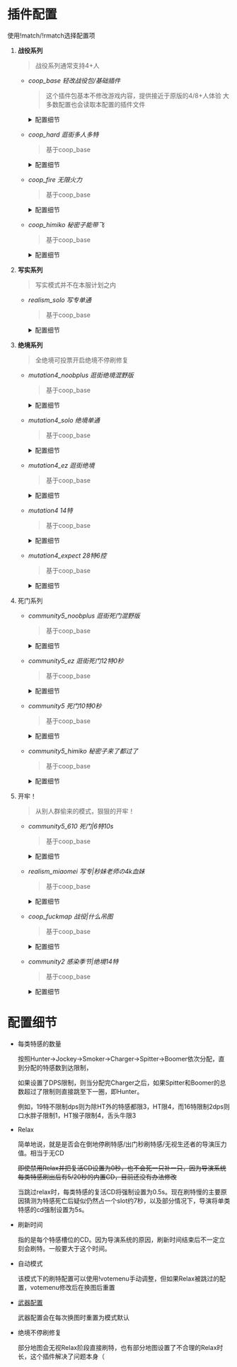 # 插件配置

使用!match/!rmatch选择配置项

1. **战役系列**
   > 战役系列通常支持4+人

   * *coop_base 轻改战役包/基础插件*
      > 这个插件包基本不修改游戏内容，提供接近于原版的4/8+人体验
      > 大多数配置也会读取本配置的插件文件
      <details>
      <summary>配置细节</summary>

      * 默认刷特：基础3只35s，4人以上每多1人+1只/-2s复活CD，允许Relax阶段
      * 移除牛冲锋减伤，HT空爆伤害为150
      * 生还者AI增强
      * 限制~~速砍~~，连跳等操作。
      * 特感数量/复活CD/DPS数量/Relax阶段等都可手动调节
      * 可使用!slots设置位置
      * 战役/药抗bug修复系列插件，详见plugins/fix
      * 开局自带uzi+双枪
      * 武器配置：v1
      * 允许非旁观者使用!panel查看队伍状态
      * 可以使用!drop/!g丢弃道具
      * 可以R键给其他人道具
      </details>


   * *coop_hard 逛街多人多特*
      > 基于coop_base
      <details>
      <summary>配置细节</summary>

      * 默认刷特：基础8只15s，4人以上每多1人+2只，允许Relax阶段
      * Tank的血量倍率调整为1.5/2.8/4.1/5.5
      * 3倍特殊弹药包提供的弹药
      * 投掷物没有预热时间，可以立刻丢出
      * 允许回血：<40每0.7秒回复1，受伤暂停5秒。
      * 过关回满血
      * 拉人时间：3s
      * 投掷物没有预热时间，可以立刻丢出
      * 武器配置：v3
      * 近战对tank的伤害固定为450

      </details> 

   * *coop_fire 无限火力*
      > 基于coop_base
      <details>
      <summary>配置细节</summary>

      * 默认刷特：基础8只0s，4人以上每多1人+2只D，跳过Relax阶段
         > note: 该模式初始6个生还者bot
      * 特感传送条件：5秒不可见
      * TANK现在会击飞倒地的和吃饼的生还
      * Tank的血量倍率调整为1.5/2.8/4.1/5.5
      * 近战对tank的伤害固定为450
      * 无限弹药和投掷物
      * 4倍特殊弹药包提供的弹药
      * 投掷物没有预热时间，可以立刻丢出
      * 自动复活
      * 允许回血：<40每0.7秒回复1，受伤暂停5秒。击杀小ss和特感+3，爆头额外+4（一共+7），上限200
      * 倒地受伤间隔修改为0.1s, 小僵尸倒地单次伤害修改为35
      * 生还倒地可使用主武器，可造成友伤，倒地射速调整为0.1s，可使用药品自救
      * 过关回满血
      * 默认关闭友伤
      * 拉人时间：3s
      * 投掷物没有预热时间，可以立刻丢出
      * 武器配置：v3
      </details>

   * *coop_himiko 秘密子能带飞*
      > 基于coop_base
      <details>
      <summary>配置细节</summary>

      * 默认刷特：基础14只15s，4人以上每多1人+2只/-0s复活CD，允许Relax阶段
      * 特感传送条件：8秒不可见
      * 3倍弹药
      * 生还倒地可使用主武器，可造成友伤，倒地射速调整为0.1s
      * 投掷物没有预热时间，可以立刻丢出
      * 自动复活
      * 允许回血：<40每0.7秒回复1，受伤暂停5秒。击杀小ss和特感+3，爆头额外+4（一共+7），上限200
      * Tank现在会击飞倒地的和吃饼的生还
      * Tank的血量倍率调整为1.2/2.4/3.0/4.0
      * 近战对tank的伤害固定为450
      * 过关回满血
      * 锁定专家难度
      * 投掷物没有预热时间，可以立刻丢出
      * 武器配置：v2
      </details>

2. **写实系列**
   > 写实模式并不在本服计划之内

   * *realism_solo 写专单通*
      > 基于coop_base
      <details>
      <summary>配置细节</summary>

      * 默认刷特：基础3只45s，允许Relax阶段
      * 锁定专家难度
      * 最多1名生还，最大玩家数限制为1
      </details>

3. **绝境系列**
   > 全绝境可投票开启绝境不停刷修复

   * *mutation4_noobplus 逛街绝境混野版*
      > 基于coop_base
      <details>
      <summary>配置细节</summary>

      * 默认刷特：基础8只15s，允许Relax阶段
      * 3倍弹药
      * 投掷物没有预热时间，可以立刻丢出
      * 锁定专家难度
      * 过关回满血
      * 最多4名生还
      * 启用绝境不停刷修复
      </details>

   * *mutation4_solo 绝境单通*
      > 基于coop_base
      <details>
      <summary>配置细节</summary>

      * 默认刷特：基础8只15s，限制0只DPS特感，允许Relax阶段
      * 锁定专家难度
      * 过关回满血
      * 最多1名生还，最大玩家数限制为1
      </details>

   * *mutation4_ez 逛街绝境*
      > 基于coop_base
      <details>
      <summary>配置细节</summary>

      * 默认刷特：基础14只15s，允许Relax阶段
      * 3倍弹药
      * 投掷物没有预热时间，可以立刻丢出
      * 锁定专家难度
      * 过关回满血
      * 最多4名生还
      </details>

   * *mutation4 14特*
      > 基于coop_base
      <details>
      <summary>配置细节</summary>

      * 默认刷特：基础14只15s，允许Relax阶段
      * 牛冲锋带有减伤/HT空爆伤害恢复
      * 3倍弹药
      * 锁定专家难度
      * 过关回满血
      * 最多4名生还
      </details>

   * *mutation4_expect 28特6控*
      > 基于coop_base
      <details>
      <summary>配置细节</summary>

      * 默认刷特：基础28只15s，限制4只DPS特感，允许Relax阶段
      * 牛冲锋带有减伤/HT空爆伤害恢复
      * 4倍弹药
      * 锁定专家难度
      * 过关回满血
      * 最多4名生还，最大玩家数限制为4
      * 仅允许旁观者使用!panel查看队伍状态
      </details>

4. 死门系列
   * *community5_noobplus 逛街死门混野版*
      > 基于coop_base
      <details>
      <summary>配置细节</summary>

      * 默认刷特：基础5只0s，跳过Relax阶段
      * 特感传送条件：8秒不可见
      * 3倍弹药
      * 投掷物没有预热时间，可以立刻丢出
      * 锁定专家难度
      * 允许回血：<40每0.7秒回复1，受伤暂停5秒。击杀小ss和特感+3，爆头额外+4（一共+7），上限200
      * 过关回满血
      * 最多4名生还
      </details>

   * *community5_ez 逛街死门12特0秒*
      > 基于coop_base
      <details>
      <summary>配置细节</summary>

      * 默认刷特：基础12只0s，限制2只DPS特感，跳过Relax阶段
      * 特感传送条件：8秒不可见
      * 3倍弹药
      * 投掷物没有预热时间，可以立刻丢出
      * 锁定专家难度
      * 允许回血：<40每0.7秒回复1，受伤暂停5秒。击杀小ss和特感+3，爆头额外+4（一共+7），上限200
      * 过关回满血
      * 最多4名生还
      </details>

   * *community5 死门10特0秒*
      > 基于coop_base
      <details>
      <summary>配置细节</summary>

      * 默认刷特：基础10只0s，限制2只DPS特感，跳过Relax阶段
      * 特感传送条件：8秒不可见
      * 牛冲锋带有减伤/HT空爆伤害恢复
      * 3倍弹药
      * 锁定专家难度
      * 允许回血：<40每0.7秒回复1，受伤暂停5秒。击杀小ss和特感+3，爆头额外+4（一共+7），上限200
      * 过关回满血
      * 最多4名生还
      * 仅允许旁观者使用!panel查看队伍状态
      </details>

   * *community5_himiko 秘密子来了都过了*
      > 基于coop_base
      <details>
      <summary>配置细节</summary>

      * 默认刷特：基础24只0s，限制3只DPS特感，跳过Relax阶段
      * 特感传送条件：8秒不可见
      * 7倍弹药
      * 投掷物没有预热时间，可以立刻丢出
      * 允许复活
      * 锁定专家难度
      * 允许回血：<40每0.7秒回复1，受伤暂停5秒。击杀小ss和特感+3，爆头额外+4（一共+7），上限200
      * 过关回满血
      * 武器配置：v3
      </details>

5. 开牢！
   > 从别人群偷来的模式，狠狠的开牢！

   * *community5_610 死门|6特10s*
     > 基于coop_base
     <details>
      <summary>配置细节</summary>

      * 默认刷特：基础6只10s，限制4只DPS特感，跳过Relax阶段
      * 特感传送条件：8秒不可见
      * 牛冲锋带有减伤/HT空爆伤害恢复
      * 3倍弹药
      * 锁定专家难度
      * 过关回满血
      * 最多4名生还
      * 仅允许旁观者使用!panel查看队伍状态
      </details>
      
   * *realism_miaomei 写专|秒妹老师の4k血妹*
     > 基于coop_base
     <details>
      <summary>配置细节</summary>

      * 默认刷特：基础3只45s，允许Relax阶段
      * 牛冲锋带有减伤/HT空爆伤害恢复
      * witch的血量为4000
      * 锁定专家难度
      * 最多4名生还
      * 仅允许旁观者使用!panel查看队伍状态
      </details>

   * *coop_fuckmap 战役|什么吊图*
     > 基于coop_base
     <details>
      <summary>配置细节</summary>

     * TANK现在会击飞倒地的和吃饼的生还
     * 牛冲锋带有减伤/HT空爆伤害恢复
     * 投掷物没有预热时间，可以立刻丢出
     * Tank的血量倍率调整为"1.2;1.5;2.0;2.5"
     * 近战对tank的伤害固定为450
     * 自动复活
     * 允许回血：<40每0.7秒回复1，受伤暂停5秒。击杀小ss和特感+3，爆头额外+4（一共+7），上限200
     * 倒地受伤间隔修改为0.1s, 小僵尸倒地单次伤害修改为35
     * 生还倒地可使用主武器，可造成友伤，倒地射速调整为0.1s
     * 2倍特殊弹药包提供的备弹
     * 锁定专家难度
     * 过关回满血
     * 武器配置：v3
      </details>

   * *community2 感染季节|绝境14特*
      > 基于coop_base
     <details>
      <summary>配置细节</summary>

      * 默认刷特：基础14只15s，允许Relax阶段
      * ~~牛冲锋带有减伤/HT空爆伤害恢复~~ 但是没牛没HT
      * 3倍弹药
      * 锁定专家难度
      * 过关回满血
      </details>
# 配置细节

   * 每类特感的数量
  
      按照Hunter->Jockey->Smoker->Charger->Spitter->Boomer依次分配，直到分配的特感数到达限制，

      如果设置了DPS限制，则当分配完Charger之后，如果Spitter和Boomer的总数超过了限制则直接跳至下一圈，即Hunter。

      例如，19特不限制dps则为除HT外的特感都限3，HT限4，而16特限制2dps则口水胖子限制1，HT猴子限制4，舌头牛限3

   * Relax
    
      简单地说，就是是否会在倒地停刷特感/出门秒刷特感/无视生还者的导演压力值。相当于无CD

      ~~即使禁用Relax并把复活CD设置为0秒，也不会死一只补一只，因为导演系统每类特感刷出后有5/20秒的内置CD，目前还没有办法修改~~

      当跳过relax时，每类特感的复活CD将强制设置为0.5s。现在刷特慢的主要原因猜测为特感死亡后疑似仍然占一个slot约7秒，以及部分情况下，导演将单类特感的cd强制设置为5s。

   * 刷新时间
    
      指的是每个特感槽位的CD。因为导演系统的原因，刷新时间结束后不一定立刻会刷特。一般要大于这个时间。

   * 自动模式
      
      该模式下的刷特配置可以使用!votemenu手动调整，但如果Relax被跳过的配置，votemenu修改后在换图后重置

   * [武器配置](weapons.md)
   
      武器配置会在每次换图时重置为模式默认

   * 绝境不停刷修复

      部分地图会无视Relax阶段直接刷特，也有部分地图设置了不合理的Relax时长，这个插件解决了问题本身（

